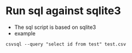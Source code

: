 # Run sql against sqlite3
* The sql script is based on sqlite3
* example
```
csvsql --query "select id from test" test.csv
```

